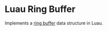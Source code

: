# Luau Ring Buffer
Implements a [ring buffer](https://en.wikipedia.org/wiki/Circular_buffer) data structure in Luau.
